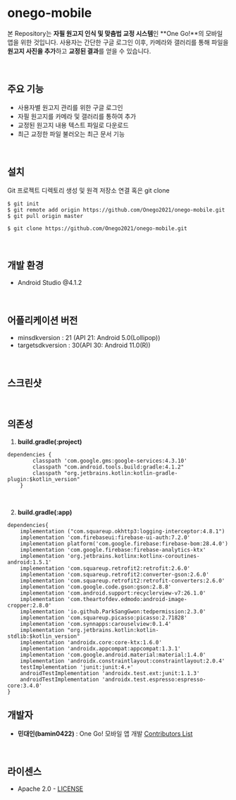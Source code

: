 # onego-mobile
본 Repository는 **자필 원고지 인식 및 맞춤법 교정 시스템**인 **One Go!**의 모바일 앱을 위한 것입니다. 사용자는 간단한 구글 로그인 이후,  카메라와 갤러리를 통해 파일을 **원고지 사진을 추가**하고 **교정된 결과**를 얻을 수 있습니다.

<br>

## 주요 기능

- 사용자별 원고지 관리를 위한 구글 로그인
- 자필 원고지를 카메라 및 갤러리를 통하여 추가
- 교정된 원고지 내용 텍스트 파일로 다운로드
- 최근 교정한 파일 불러오는 최근 문서 기능

<br>

## 설치

Git 프로젝트 디렉토리 생성 및 원격 저장소 연결 혹은 git clone

```
$ git init
$ git remote add origin https://github.com/Onego2021/onego-mobile.git
$ git pull origin master

$ git clone https://github.com/Onego2021/onego-mobile.git
```

<br>

## 개발 환경

- Android Studio @4.1.2

<br>

## 어플리케이션 버전

- minsdkversion : 21 (API 21: Android 5.0(Lollipop))
- targetsdkversion : 30(API 30: Android 11.0(R))

<br>

## 스크린샷

<br>

## 의존성

1. **build.gradle(:project)**

```
dependencies {
        classpath 'com.google.gms:google-services:4.3.10'
        classpath "com.android.tools.build:gradle:4.1.2"
        classpath "org.jetbrains.kotlin:kotlin-gradle-plugin:$kotlin_version"
    }
```

<br>

2. **build.gradle(:app)**

```
dependencies{
    implementation ("com.squareup.okhttp3:logging-interceptor:4.8.1")
    implementation 'com.firebaseui:firebase-ui-auth:7.2.0'
    implementation platform('com.google.firebase:firebase-bom:28.4.0')
    implementation 'com.google.firebase:firebase-analytics-ktx'
    implementation 'org.jetbrains.kotlinx:kotlinx-coroutines-android:1.5.1'
    implementation 'com.squareup.retrofit2:retrofit:2.6.0'
    implementation 'com.squareup.retrofit2:converter-gson:2.6.0'
    implementation 'com.squareup.retrofit2:retrofit-converters:2.6.0'
    implementation 'com.google.code.gson:gson:2.8.8'
    implementation 'com.android.support:recyclerview-v7:26.1.0'
    implementation 'com.theartofdev.edmodo:android-image-cropper:2.8.0'
    implementation 'io.github.ParkSangGwon:tedpermission:2.3.0'
    implementation 'com.squareup.picasso:picasso:2.71828'
    implementation 'com.synnapps:carouselview:0.1.4'
    implementation "org.jetbrains.kotlin:kotlin-stdlib:$kotlin_version"
    implementation 'androidx.core:core-ktx:1.6.0'
    implementation 'androidx.appcompat:appcompat:1.3.1'
    implementation 'com.google.android.material:material:1.4.0'
    implementation 'androidx.constraintlayout:constraintlayout:2.0.4'
    testImplementation 'junit:junit:4.+'
    androidTestImplementation 'androidx.test.ext:junit:1.1.3'
    androidTestImplementation 'androidx.test.espresso:espresso-core:3.4.0'
}
```

## 개발자

- **민대인(bamin0422)** : One Go! 모바일 앱 개발
[Contributors List](https://github.com/Onego2021/onego-mobile/graphs/contributors)

<br>

## 라이센스

- Apache 2.0 - [LICENSE](https://github.com/Onego2021/onego-mobile/blob/master/LICENSE)

